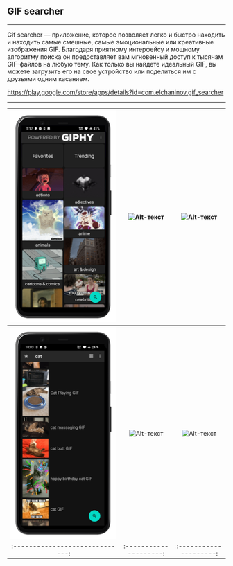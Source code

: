 ## GIF searcher
------------
Gif searcher — приложение, которое позволяет легко и быстро находить и находить самые смешные, самые эмоциональные или креативные изображения GIF. Благодаря приятному интерфейсу и мощному алгоритму поиска он предоставляет вам мгновенный доступ к тысячам GIF-файлов на любую тему. Как только вы найдете идеальный GIF, вы можете загрузить его на свое устройство или поделиться им с друзьями одним касанием.

https://play.google.com/store/apps/details?id=com.elchaninov.gif_searcher

------------

| ![Alt-текст](screnshoots/1.webp) | ![Alt-текст](2.webp) | ![Alt-текст](3.webp) |
|:-----------------------------:|:--------------------:|:--------------------:
| ![Alt-текст](screnshoots/4.webp) | ![Alt-текст](5.webp) | ![Alt-текст](6.webp) |
|:-----------------------------:|:--------------------:|:--------------------:|